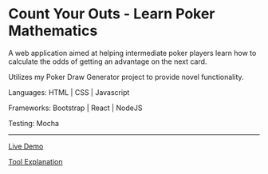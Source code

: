 # Count Your Outs - Learn Poker Mathematics

A web application aimed at helping intermediate poker players learn how to calculate the odds of getting an advantage on the next card.

Utilizes my Poker Draw Generator project to provide novel functionality.

Languages: HTML | CSS | Javascript

Frameworks: Bootstrap | React | NodeJS

Testing: Mocha

_____________

[Live Demo](https://countyourouts.netlify.app/)

[Tool Explanation](https://countyourouts.netlify.app/what-are-outs)


